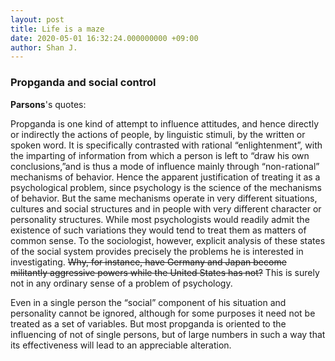 ```yaml
---
layout: post
title: Life is a maze
date: 2020-05-01 16:32:24.000000000 +09:00
author: Shan J.
---
```



### Propganda and social control

**Parsons**'s quotes:

Propganda is one kind of attempt to influence attitudes, and hence directly or indirectly the actions of people, by linguistic stimuli, by the written or spoken word. It is specifically contrasted with rational “enlightenment”, with the imparting of information from which a person is left to “draw his own conclusions,”and is thus a mode of influence mainly through “non-rational” mechanisms of behavior. Hence the apparent justification of treating it as a psychological problem, since psychology is the science of the mechanisms of behavior. But the same mechanisms operate in very different situations, cultures and social structures and in people with very different character or personality structures. While most psychologists would readily admit the existence of such variations they would tend to treat them as matters of common sense. To the sociologist, however, explicit analysis of these states of the social system provides precisely the problems he is interested in investigating. ~~Why, for instance, have  Germany and Japan become militantly aggressive powers while the United States has not?~~ This is surely not in any ordinary sense of a problem of psychology.

Even in a single person the “social” component of his situation and personality cannot be ignored, although for some purposes it need not be treated as a set of variables. But most propganda is oriented to the influencing of not of single persons, but of large numbers in such a way that its effectiveness will lead to an appreciable alteration.
